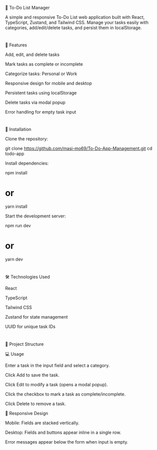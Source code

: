 📝 To-Do List Manager

A simple and responsive To-Do List web application built with React, TypeScript, Zustand, and Tailwind CSS.
Manage your tasks easily with categories, add/edit/delete tasks, and persist them in localStorage.
#


🌟 Features

Add, edit, and delete tasks

Mark tasks as complete or incomplete

Categorize tasks: Personal or Work

Responsive design for mobile and desktop

Persistent tasks using localStorage

Delete tasks via modal popup

Error handling for empty task input

#

🚀 Installation

Clone the repository:

git clone https://github.com/masi-mo69/To-Do-App-Management.git
cd todo-app

Install dependencies:

npm install
# or
yarn install


Start the development server:

npm run dev
# or
yarn dev
#

🛠️ Technologies Used

React

TypeScript

Tailwind CSS

Zustand
 for state management

UUID
 for unique task IDs

#
 📂 Project Structure


💻 Usage

Enter a task in the input field and select a category.

Click Add to save the task.

Click Edit to modify a task (opens a modal popup).

Click the checkbox to mark a task as complete/incomplete.

Click Delete to remove a task.

📱 Responsive Design

Mobile: Fields are stacked vertically.

Desktop: Fields and buttons appear inline in a single row.

Error messages appear below the form when input is empty.





